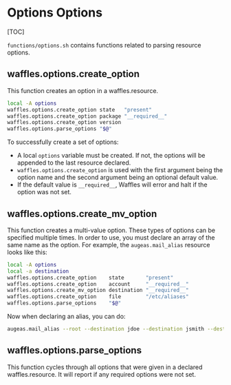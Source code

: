 # Options Options

[TOC]

`functions/options.sh` contains functions related to parsing resource options.

## waffles.options.create_option

This function creates an option in a waffles.resource.

```bash
local -A options
waffles.options.create_option state   "present"
waffles.options.create_option package "__required__"
waffles.options.create_option version
waffles.options.parse_options "$@"
```

To successfully create a set of options:

* A local `options` variable must be created. If not, the options will be appended to the last resource declared.
* `waffles.options.create_option` is used with the first argument being the option name and the second argument being an optional default value.
* If the default value is `__required__`, Waffles will error and halt if the option was not set.

## waffles.options.create_mv_option

This function creates a multi-value option. These types of options can be specified multiple times. In order to use, you must declare
an array of the same name as the option. For example, the `augeas.mail_alias` resource looks like this:

```bash
local -A options
local -a destination
waffles.options.create_option    state       "present"
waffles.options.create_option    account     "__required__"
waffles.options.create_mv_option destination "__required__"
waffles.options.create_option    file        "/etc/aliases"
waffles.options.parse_options    "$@"
```

Now when declaring an alias, you can do:

```bash
augeas.mail_alias --root --destination jdoe --destination jsmith --destination foobar
```

## waffles.options.parse_options

This function cycles through all options that were given in a declared waffles.resource. It will report if any required options were not set.

